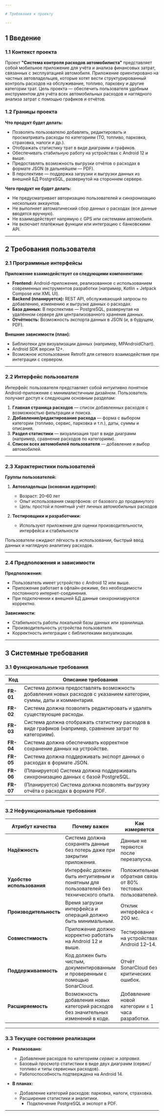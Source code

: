 ```yaml
---

# Требования к проекту

---
```


## 1 Введение

### 1.1 Контекст проекта

Проект **"Система контроля расходов автомобилиста"** представляет собой мобильное приложение для учёта и анализа финансовых затрат, связанных с эксплуатацией автомобиля. Приложение ориентировано на частных автовладельцев, которые хотят вести структурированный контроль расходов на обслуживание, топливо, парковку и другие категории трат.
Цель проекта — обеспечить пользователя удобным инструментом для учёта всех автомобильных расходов и наглядного анализа затрат с помощью графиков и отчётов.

### 1.2 Границы проекта

**Что продукт будет делать:**

* Позволять пользователю добавлять, редактировать и просматривать расходы по категориям (ТО, топливо, парковка, страховка, налоги и др.).
* Отображать статистику трат в виде диаграмм и графиков.
* Обеспечивать стабильную работу на устройствах с Android 12 и выше.
* Предоставлять возможность выгрузки отчётов о расходах в формате JSON (в дальнейшем — PDF).
* В перспективе — поддержка загрузки и выгрузки данных из внешней БД PostgreSQL, развернутой на стороннем сервере.

**Чего продукт не будет делать:**

* Не предусматривает авторизацию пользователей и синхронизацию нескольких аккаунтов.
* Не выполняет автоматический сбор данных о расходах (все данные вводятся вручную).
* Не взаимодействует напрямую с GPS или системами автомобиля.
* Не включает платёжные функции или интеграцию с банковскими API.

---

## 2 Требования пользователя

### 2.1 Программные интерфейсы

**Приложение взаимодействует со следующими компонентами:**

* **Frontend:** Android-приложение, реализованное с использованием современных инструментов разработки (например, Kotlin + Jetpack Compose или XML UI).
* **Backend (планируется):** REST API, обслуживающий запросы по добавлению, изменению и выгрузке данных о расходах.
* **База данных:** В перспективе — PostgreSQL, развернутая на удалённом сервере для централизованного хранения данных.
* **Отчётность:** Возможность экспорта данных в JSON (и, в будущем, PDF).

**Внешние зависимости (план):**

* Библиотеки для визуализации данных (например, MPAndroidChart).
* Android SDK версии 12+.
* Возможное использование Retrofit для сетевого взаимодействия при интеграции с сервером.

---

### 2.2 Интерфейс пользователя

Интерфейс пользователя представляет собой интуитивно понятное Android-приложение с минималистичным дизайном.
Пользователь получает доступ к следующим основным разделам:
    
1. **Главная страница расходов** — список добавленных расходов с возможностью фильтрации и поиска.
   <img src="https://github.com/Litaev/JRCPO/blob/main/Mockups/main_window.jpg?raw=true" alt="" style="max-width: 50%;">
2. **Добавление/редактирование расхода** — форма с выбором категории (топливо, сервис, парковка и т.п.), даты, суммы и описания.
   <img src="https://github.com/Litaev/JRCPO/blob/main/Mockups/add_refueling.jpg?raw=true" alt="" style="max-width: 50%;">
   <img src="https://github.com/Litaev/JRCPO/blob/main/Mockups/add_service.jpg?raw=true" alt="" style="max-width: 50%;">
3. **Раздел статистики** — визуализация трат в виде диаграмм (например, сравнение расходов по категориям). <img src="https://github.com/Litaev/JRCPO/blob/main/Mockups/car_stats.jpg?raw=true" alt="" style="max-width: 50%;">
4. **Список всех автомобилей пользователя** — добавление и выбор автомобилей.
   <img src="https://github.com/Litaev/JRCPO/blob/main/Mockups/garage.jpg?raw=true" alt="" style="max-width: 50%;">
---

### 2.3 Характеристики пользователей

**Группы пользователей:**

1. **Автовладельцы (основная аудитория):**

    * Возраст: 20–60 лет
    * Опыт использования смартфонов: от базового до продвинутого
    * Цель: простой и понятный учёт личных автомобильных расходов
2. **Тестировщики и разработчики:**

    * Используют приложение для оценки производительности, интерфейса и стабильности

Пользователи ожидают лёгкость в использовании, быстрый ввод данных и наглядную аналитику расходов.

---

### 2.4 Предположения и зависимости

**Предположения:**

* Пользователь имеет устройство с Android 12 или выше.
* Приложение работает в офлайн-режиме, без необходимости постоянного интернет-соединения.
* При подключении к внешней БД данные синхронизируются корректно.

**Зависимости:**

* Стабильность работы локальной базы данных или хранилища.
* Производительность устройства пользователя.
* Корректность интеграции с библиотеками визуализации.

---

## 3 Системные требования

### 3.1 Функциональные требования

| Код       | Описание требования                                                                                                  |
| --------- | -------------------------------------------------------------------------------------------------------------------- |
| **FR-01** | Система должна предоставлять возможность добавления новых расходов с указанием категории, суммы, даты и комментария. |
| **FR-02** | Система должна позволять редактировать и удалять существующие расходы.                                               |
| **FR-03** | Система должна отображать статистику расходов в виде графиков (например, сравнение затрат по категориям).            |
| **FR-04** | Система должна обеспечивать корректное сохранение данных на устройстве.                                              |
| **FR-05** | Система должна поддерживать экспорт данных о расходах в формате JSON.                                                |
| **FR-06** | (Планируется) Система должна поддерживать синхронизацию данных с базой PostgreSQL.                                   |
| **FR-07** | (Планируется) Система должна позволять выгрузку отчёта о расходах в формате PDF.                                     |

---

### 3.2 Нефункциональные требования

| Атрибут качества           | Почему важен                                                                           | Как измеряется                                              |
| -------------------------- | -------------------------------------------------------------------------------------- | ----------------------------------------------------------- |
| **Надёжность**             | Система должна сохранять данные без потерь даже при закрытии приложения.               | Данные не теряются после перезапуска.                       |
| **Удобство использования** | Интерфейс должен быть интуитивным и понятным для пользователей без технического опыта. | Положительная обратная связь от 80% тестовых пользователей. |
| **Производительность**     | Время загрузки интерфейса и операций должно быть минимальным.                          | Отклик интерфейса < 200 мс.                                 |
| **Совместимость**          | Приложение должно корректно работать на Android 12 и выше.                             | Тестирование на устройствах Android 12–14.                  |
| **Поддерживаемость**       | Код должен быть чистым, документированным и проверенным с помощью SonarCloud.          | Отчёт SonarCloud без критических ошибок.                    |
| **Расширяемость**          | Возможность добавления новых категорий расходов без значительных изменений в коде.     | Добавление новой категории ≤ 1 часа разработки.             |

---

### 3.3 Текущее состояние реализации

* **Реализовано:**

    * Добавление расходов по категориям *сервис* и *заправка*.
    * Базовый просмотр статистики в виде двух диаграмм (сервис/топливо и типы сервисных расходов).
    * Работоспособность подтверждена на Android 14.

* **В планах:**

    * Добавление категорий расходов: парковка, налоги, страховка.
    * Расширение статистики и аналитики.
      * Подключение PostgreSQL и экспорт в PDF.
---